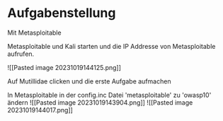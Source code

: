 # Aufgabenstellung
Mit Metasploitable 

Metasploitable und Kali starten und die IP Addresse von Metasploitable aufrufen.

![[Pasted image 20231019144125.png]]

Auf Mutillidae clicken und die erste Aufgabe aufmachen


In Metasploitable in der config.inc Datei 'metasploitable' zu 'owasp10' ändern
![[Pasted image 20231019143904.png]]
![[Pasted image 20231019144017.png]]